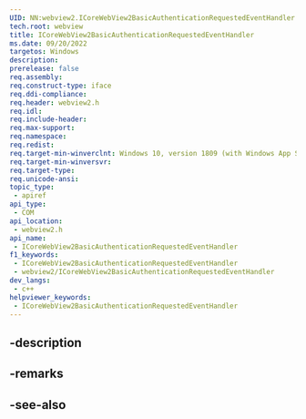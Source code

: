 ```yaml
---
UID: NN:webview2.ICoreWebView2BasicAuthenticationRequestedEventHandler
tech.root: webview
title: ICoreWebView2BasicAuthenticationRequestedEventHandler
ms.date: 09/20/2022
targetos: Windows
description: 
prerelease: false
req.assembly: 
req.construct-type: iface
req.ddi-compliance: 
req.header: webview2.h
req.idl: 
req.include-header: 
req.max-support: 
req.namespace: 
req.redist: 
req.target-min-winverclnt: Windows 10, version 1809 (with Windows App SDK 1.1 or later)
req.target-min-winversvr: 
req.target-type: 
req.unicode-ansi: 
topic_type:
 - apiref
api_type:
 - COM
api_location:
 - webview2.h
api_name:
 - ICoreWebView2BasicAuthenticationRequestedEventHandler
f1_keywords:
 - ICoreWebView2BasicAuthenticationRequestedEventHandler
 - webview2/ICoreWebView2BasicAuthenticationRequestedEventHandler
dev_langs:
 - c++
helpviewer_keywords:
 - ICoreWebView2BasicAuthenticationRequestedEventHandler
---
```


## -description

## -remarks

## -see-also

